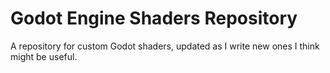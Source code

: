 # Godot Engine Shaders Repository
A repository for custom Godot shaders, updated as I write new ones I think might be useful.
